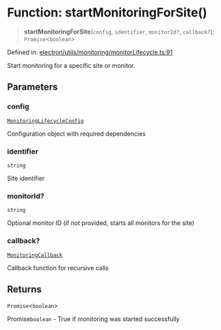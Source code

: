 # Function: startMonitoringForSite()

> **startMonitoringForSite**(`config`, `identifier`, `monitorId?`, `callback?`): `Promise`\<`boolean`\>

Defined in: [electron/utils/monitoring/monitorLifecycle.ts:91](https://github.com/Nick2bad4u/Uptime-Watcher/blob/2a45eeb1723f8f7089001af2c92aa07d82dfe7e4/electron/utils/monitoring/monitorLifecycle.ts#L91)

Start monitoring for a specific site or monitor.

## Parameters

### config

[`MonitoringLifecycleConfig`](../interfaces/MonitoringLifecycleConfig.md)

Configuration object with required dependencies

### identifier

`string`

Site identifier

### monitorId?

`string`

Optional monitor ID (if not provided, starts all monitors for the site)

### callback?

[`MonitoringCallback`](../type-aliases/MonitoringCallback.md)

Callback function for recursive calls

## Returns

`Promise`\<`boolean`\>

Promise`boolean` - True if monitoring was started successfully
